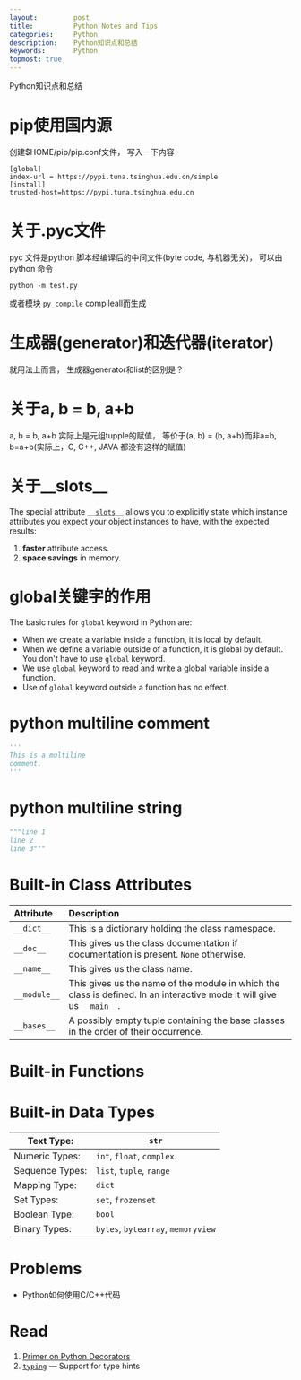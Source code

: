 ```yaml
---
layout:     	post
title:      	Python Notes and Tips
categories: 	Python
description:   	Python知识点和总结
keywords: 		Python
topmost: true
---
```


Python知识点和总结

# pip使用国内源

创建$HOME/pip/pip.conf文件， 写入一下内容

```
[global]
index-url = https://pypi.tuna.tsinghua.edu.cn/simple
[install]
trusted-host=https://pypi.tuna.tsinghua.edu.cn
```

# 关于.pyc文件

pyc 文件是python 脚本经编译后的中间文件(byte code, 与机器无关)， 可以由python 命令

```
python -m test.py
```

或者模块 `py_compile` compileall而生成

# 生成器(generator)和迭代器(iterator)

就用法上而言， 生成器generator和list的区别是？

# 关于a, b = b, a+b

a, b  = b, a+b  实际上是元组tupple的赋值， 等价于(a, b) = (b, a+b)而非a=b, b=a+b(实际上，C, C++, JAVA
都没有这样的赋值)

# 关于__slots__

The special attribute [`__slots__`](https://docs.python.org/3/reference/datamodel.html#slots) allows you to explicitly state which instance attributes you expect your object instances to have, with the expected results:

1. **faster** attribute access.
2. **space savings** in memory.

# global关键字的作用

The basic rules for `global` keyword in Python are:

- When we create a variable inside a function, it is local by default.
- When we define a variable outside of a function, it is global by default. You don't have to use `global` keyword.
- We use `global` keyword to read and write a global variable inside a function.
- Use of `global` keyword outside a function has no effect.

# python multiline comment

```python
'''
This is a multiline
comment.
'''
```

# python multiline string

```python
"""line 1
line 2
line 3"""
```

# Built-in Class Attributes

| Attribute    | Description                                                  |
| :----------- | :----------------------------------------------------------- |
| `__dict__`   | This is a dictionary holding the class namespace.            |
| `__doc__`    | This gives us the class documentation if documentation is present. `None` otherwise. |
| `__name__`   | This gives us the class name.                                |
| `__module__` | This gives us the name of the module in which the class is defined. In an interactive mode it will give us `__main__`. |
| `__bases__`  | A possibly empty tuple containing the base classes in the order of their occurrence. |

# Built-in Functions



# Built-in Data Types

| Text Type:      | `str`                              |
| --------------- | ---------------------------------- |
| Numeric Types:  | `int`, `float`, `complex`          |
| Sequence Types: | `list`, `tuple`, `range`           |
| Mapping Type:   | `dict`                             |
| Set Types:      | `set`, `frozenset`                 |
| Boolean Type:   | `bool`                             |
| Binary Types:   | `bytes`, `bytearray`, `memoryview` |





# Problems

- Python如何使用C/C++代码

# Read

1.   [Primer on Python Decorators](https://realpython.com/primer-on-python-decorators/)
2. [`typing`](https://docs.python.org/3/library/typing.html#module-typing) — Support for type hints